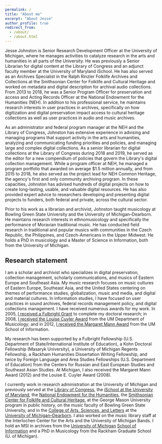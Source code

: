 ```yaml
---
permalink: /
title: "About me"
excerpt: "About Jesse"
author_profile: true
redirect_from:
  - /about/
  - /about.html
---
```


<span itemprop="name">Jesse Johnston</span><meta itemprop="description" content="Jesse Johnston is a senior research development officer at the University of Michigan and formerly worked at the Library of Congress, the Smithsonian Institution, and the National Endowment for the Humanities. He holds a PhD in Musicology and a Master of Science in Information from the University of Michigan. His research focuses on Czech traditional music and access practices in audiovisual archives. He has received the Margaret Mann Award (2012), the Louise E. Cuyler Prize (2008), and a Fulbright Grant to the Czech Republic (2005). His research interests include performance studies, postsocialism, globalization, musical instruments, musical exchange via digital media, music librarianship, digital preservation and curation, and archives."><meta itemprop="duns" content="078589170"/><meta itemprop="naics" content="519120"/><meta itemprop="email" content="jj@jesseajohnston.net"/> is <span itemprop="jobTitle">Senior Research Development Officer</span> at the <meta itemprop="worksFor" content="University of Michigan"/>University of Michigan, where he manages activities to catalyze research in the arts and humanities in all parts of the University. He was previously a Senior Librarian for digital content <meta itemprop="jobTitle" content="Senior Digital Collections Specialist"/> at the <span itemprop="affiliation">Library of Congress</span> and an adjunct faculty member at the University of Maryland iSchool<meta itemprop="affiliation" content="University of Maryland"/>. He has also served as an <span itemprop="jobTitle">Archives Specialist</span> in the Ralph Rinzler Folklife Archives and Collections at the <span itemprop="affiliation">Smithsonian Center for Folklife and Cultural Heritage</span><meta itemprop="affiliation" content="Smithsonian Institution"/> and worked on metadata and digital description for archival audio collections. From 2013 to 2018, he was a Senior Program Officer for preservation and access and Acting Records Officer at the <span itemprop="affiliation">National Endowment for the Humanities</span> (NEH). In addition to his professional service, he maintains research interests in user practices in archives, specifically on how digitization and digital preservation impact access to cultural heritage collections as well as user practices in audio and music archives.

As an administrator and federal program manager at the NEH and the Library of Congress, Johnston has extensive experience in advising and managing programs that support activity in the arts and humanities, analyzing and communicating funding priorities and policies, and managing large and complex digital collections. As a senior librarian for digital collections at the Library of Congress during 2018 and 2019, he served as the editor for a new compendium of policies that govern the Library's digital collection management. While a program officer at NEH, he managed a program portfolio that awarded on average $1.5 million annually, and from 2015 to 2018, he also served as the project lead for NEH Common Heritage, the agency's first and only community archiving program. In these capacities, Johnston has advised hundreds of digital projects on how to create long-lasting, usable, and valuable digital resources. He has also provided expert advice to researchers developing and presenting digital projects to funders, both federal and private, across the cultural sector.  

Prior to his work as a librarian and archivist, Johnston taught musicology at <span itemprop="affiliation">Bowling Green State University</span> and the <span itemprop="affiliation">University of Michigan&ndash;Dearborn</span>. He maintains research interests in ethnomusicology and specifically the performance of Moravian traditional music. He has conducted field research in traditional and popular musics with communities in the Czech Republic, the Philippines, and Czech-Americans in the Upper Midwest. He holds a PhD in musicology and a Master of Science in Information, both from the <meta itemprop="affiliation" content="University of Michigan"/><span itemprop="alumniOf">University of Michigan</span><meta itemprop="alumniOf" content="University of Michigan School of Information"/><meta itemprop="alumniOf" content="Interlochen Arts Academy"/><meta itemprop="url" content="http://www.jesseajohnston.net/"><meta itemprop="url" content="http://www.linkedin.com/in/jesseajohnston">.

## Research statement

I am a scholar and archivist who specializes in digital preservation, collection management, scholarly communications, and musics of Eastern Europe and Southeast Asia. My music research focuses on music cultures of Eastern Europe, Southeast Asia, and the United States centering on themes of performance studies, globalization, music and media, and digital and material cultures. In information studies, I have focused on user practices in sound archives, federal records management policy, and digital collections management. I have received numerous awards for my work. In 2005, <a href="http://www.ns.umich.edu/index.html?Releases/2005/Nov05/r111405c">I received a <span itemprop="award">Fulbright Grant<meta itemprop="dc:date" content="2005"/></span></a> to complete my doctoral research; in 2008, <a href="http://www.music.umich.edu/departments/musicology/CuylerPrizePastRecipients.htm">I received the <span itemprop="award"><meta itemprop="dc:date" content="2008">Louise Cuyler Award</span></a> from the UM Department of Musicology; and in 2012, <a href="https://www.si.umich.edu/newsandevents/margaret-mann-award-recipients-1941-present" alt="http://www.si.umich.edu/newsandevents/press/umsi-2012-graduation-marks-75th-anniversary-margaret-mann-award">I received the <span itemprop="award"><meta itemprop="dc:date" content="2012">Margaret Mann Award</span></a> from the UM School of Information.

My research has been supported by a <span itemprop="award">Fulbright Fellowship (U.S. Department of State/International Institute of Education)</span>, a <span itemprop="award">Kohn Doctoral Fellowship (Masaryk University)</span>, a University of Michigan <span itemprop="award">Regents Fellowship<meta itemprop="dc:date" content="2002-2005"/></span>, a <span itemprop="award">Rackham Humanities Dissertation Writing Fellowship<meta itemprop="dc:date" content="2006"/></span>, and twice by <span itemprop="award">Foreign Language and Area Studies Fellowships (U.S. Department of Education)</span> from the Centers for Russian and East European Studies and Southeast Asian Studies. At Michigan, I also received the <span itemprop="award">Margaret Mann Award (<span itemprop="dc:date">2012</span>)</span> and the <span itemprop="award">Louise E. Cuyler Award (<span itemprop="dc:date">2008</span>)</span>. 

I currently work in research administration at the University of Michigan and previously served at the <a href="http://www.loc.gov/">Library of Congress</a>, the <a href="http://ischool.umd.edu/">iSchool at the University of Maryland</a>, the <a href="http://www.neh.gov/">National Endowment for the Humanities</a>, the <a href="http://folklife.si.edu/">Smithsonian Center for Folklife and Cultural Heritage</a>, at the George Mason University program in public history, on the music faculty of Bowling Green State University, and in the <a href="http://www.casl.umd.umich.edu/">College of Arts, Sciences, and Letters</a> at the <a href="http://www.umd.umich.edu/">University of Michigan&ndash;Dearborn</a>. I also worked on the music library staff at the <span itemprop="affiliation">Interlochen Center for the Arts</span> and the University of Michigan Bands. I hold an MSI in archives from the <a href="http://www.umich.edu/">University of Michigan</a> <a href="http://si.umich.edu/">School of Information</a> and a PhD in Musicology from the Rackham Graduate School (U. of Michigan). 
